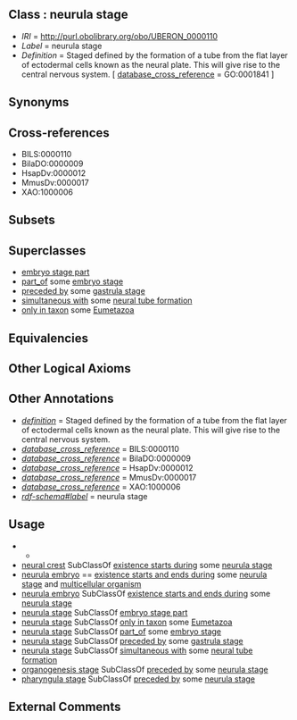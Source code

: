 
## Class : neurula stage

 * *IRI* = http://purl.obolibrary.org/obo/UBERON_0000110
 * *Label* = neurula stage
 * *Definition* = Staged defined by the formation of a tube from the flat layer of ectodermal cells known as the neural plate. This will give rise to the central nervous system. [ [database_cross_reference](../../ef/oboInOwl#hasDbXref.md) = GO:0001841 ]

## Synonyms


## Cross-references

 * BILS:0000110
 * BilaDO:0000009
 * HsapDv:0000012
 * MmusDv:0000017
 * XAO:1000006

## Subsets


## Superclasses

 * [embryo stage part](../../UBERON/67/UBERON_0000067.md)
 * [part_of](../../BFO/50/BFO_0000050.md) some [embryo stage](../../UBERON/68/UBERON_0000068.md)
 * [preceded by](../../BFO/62/BFO_0000062.md) some [gastrula stage](../../UBERON/09/UBERON_0000109.md)
 * [simultaneous with](../../RO/82/RO_0002082.md) some [neural tube formation](../../GO/41/GO_0001841.md)
 * [only in taxon](../../RO/60/RO_0002160.md) some [Eumetazoa](../../NCBITaxon/72/NCBITaxon_6072.md)

## Equivalencies


## Other Logical Axioms


## Other Annotations

 * *[definition](../../IAO/15/IAO_0000115.md)* = Staged defined by the formation of a tube from the flat layer of ectodermal cells known as the neural plate. This will give rise to the central nervous system.
 * *[database_cross_reference](../../ef/oboInOwl#hasDbXref.md)* = BILS:0000110
 * *[database_cross_reference](../../ef/oboInOwl#hasDbXref.md)* = BilaDO:0000009
 * *[database_cross_reference](../../ef/oboInOwl#hasDbXref.md)* = HsapDv:0000012
 * *[database_cross_reference](../../ef/oboInOwl#hasDbXref.md)* = MmusDv:0000017
 * *[database_cross_reference](../../ef/oboInOwl#hasDbXref.md)* = XAO:1000006
 * *[rdf-schema#label](../../el/rdf-schema#label.md)* = neurula stage

## Usage

 * -
 * [neural crest](../../UBERON/42/UBERON_0002342.md) SubClassOf [existence starts during](../../RO/88/RO_0002488.md) some [neurula stage](../../UBERON/10/UBERON_0000110.md)
 * [neurula embryo](../../UBERON/55/UBERON_0004455.md) == [existence starts and ends during](../../core#existence/ng/core#existence_starts_and_ends_during.md) some [neurula stage](../../UBERON/10/UBERON_0000110.md) and [multicellular organism](../../UBERON/68/UBERON_0000468.md)
 * [neurula embryo](../../UBERON/55/UBERON_0004455.md) SubClassOf [existence starts and ends during](../../core#existence/ng/core#existence_starts_and_ends_during.md) some [neurula stage](../../UBERON/10/UBERON_0000110.md)
 * [neurula stage](../../UBERON/10/UBERON_0000110.md) SubClassOf [embryo stage part](../../UBERON/67/UBERON_0000067.md)
 * [neurula stage](../../UBERON/10/UBERON_0000110.md) SubClassOf [only in taxon](../../RO/60/RO_0002160.md) some [Eumetazoa](../../NCBITaxon/72/NCBITaxon_6072.md)
 * [neurula stage](../../UBERON/10/UBERON_0000110.md) SubClassOf [part_of](../../BFO/50/BFO_0000050.md) some [embryo stage](../../UBERON/68/UBERON_0000068.md)
 * [neurula stage](../../UBERON/10/UBERON_0000110.md) SubClassOf [preceded by](../../BFO/62/BFO_0000062.md) some [gastrula stage](../../UBERON/09/UBERON_0000109.md)
 * [neurula stage](../../UBERON/10/UBERON_0000110.md) SubClassOf [simultaneous with](../../RO/82/RO_0002082.md) some [neural tube formation](../../GO/41/GO_0001841.md)
 * [organogenesis stage](../../UBERON/11/UBERON_0000111.md) SubClassOf [preceded by](../../BFO/62/BFO_0000062.md) some [neurula stage](../../UBERON/10/UBERON_0000110.md)
 * [pharyngula stage](../../UBERON/07/UBERON_0004707.md) SubClassOf [preceded by](../../BFO/62/BFO_0000062.md) some [neurula stage](../../UBERON/10/UBERON_0000110.md)

## External Comments

